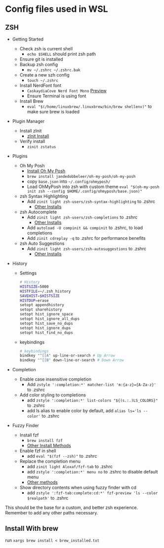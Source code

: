 # Config files used in WSL

## ZSH

- Getting Started
  - Check zsh is current shell
    - `echo $SHELL` should print zsh path
  - Ensure git is installed
  - Backup zsh config
    - `mv ~/.zshrc ~/.zshrc.bak`
  - Create a new szh config
    - `touch ~/.zshrc`
  - Install NerdFont font
    - `CaskaydiaCove Nerd Font Mono` [Preview](https://www.programmingfonts.org/#cascadia-code)
    - Ensure Terminal is using font
  - Install Brew
    - `eval "$(/home/linuxbrew/.linuxbrew/bin/brew shellenv)"` to make sure brew is loaded
- Plugin Manager
  - Install zInit
    - [zInit Install](https://github.com/zdharma-continuum/zinit?tab=readme-ov-file#install)
  - Verify install
    - `zinit zstatus`
- Plugins
  - Oh My Posh
    - [Install Oh My Posh](https://ohmyposh.dev/docs/installation/linux)
    - `brew install jandedobbeleer/oh-my-posh/oh-my-posh`
    - copy `base.json` into `~/.config/ohmyposh/`
    - Load OhMyPosh into zsh with custom theme `eval "$(oh-my-posh init zsh --config $HOME/.config/ohmyposh/base.json)"`
  - zsh Syntax Highlighting
    - Add `zinit light zsh-users/zsh-syntax-highlighting` to .zshrc
      - [Other Installs](https://github.com/zsh-users/zsh-syntax-highlighting/blob/master/INSTALL.md)
  - zsh Autocomplete
    - Add `zinit light zsh-users/zsh-completions` to .zshrc
      - [Other Installs](https://github.com/zsh-users/zsh-completions)
    - Add `autoload -U compinit && compinit` to .zshrc, to load completions
    - Add `zinit cdreplay -q` to .zshrc for performance benefits
  - zsh Auto Suggestions
    - Add `zinit light zsh-users/zsh-autosuggestions` to .zshrc
      - [Other Installs](https://github.com/zsh-users/zsh-autosuggestions/blob/master/INSTALL.md)
- History
  - Settings

    ``` bash
    # History
    HISTSIZE=5000
    HISTFILE=~/.zsh_history
    SAVEHIST=$HISTSIZE
    HISTDUP=erase
    setopt appendhistory
    setopt sharehistory
    setopt hist_ignore_space
    setopt hist_ignore_all_dups
    setopt hist_save_no_dups
    setopt hist_ignore_dups
    setopt hist_find_no_dups
    ```

  - keybindings

    ``` bash
    # keybindings
    bindkey "^[[A" up-line-or-search # Up Arrow
    bindkey "^[[B" down-line-or-search # Down Arrow
    ```

- Completion
  - Enable case insensitive completion
    - Add `zstyle ':completion:*' matcher-list 'm:{a-z}={A-Za-z}'` to .zshrc
  - Add color styling to completions
    - add `zstyle ':completion:*' list-colors "${(s.:.)LS_COLORS}"` to .zshrc
    - add ls alias to enable color by default, add `alias ls='ls --color'` to .zshrc
- Fuzzy Finder
  - Install fzf
    - `brew install fzf`
    - [Other Install Methods](https://github.com/junegunn/fzf)
  - Enable fzf in shell
    - add `eval "$(fzf --zsh)"` to .zshrc
  - Replace the completion menu
    - add `zinit light Aloxaf/fzf-tab` to .zshrc
    - add `zstyle ':completion:*' menu no` to .zshrc to disable default menu
    - [Other methods](https://github.com/Aloxaf/fzf-tab?tab=readme-ov-file#install)
  - Show directory contents when using fuzzy finder with cd
    - add `zstyle ':fzf-tab:complete:cd:*' fzf-preview 'ls --color $realpath'` to .zshrc

This should be the base for a custom, and better zsh experience.
Remember to add any other paths necessary.

## Install With brew
run `xargs brew install < brew_installed.txt`
